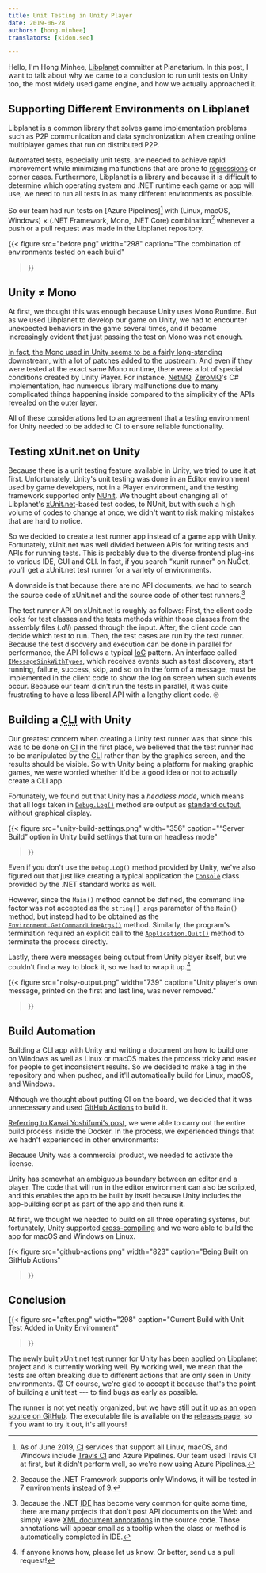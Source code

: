 ```yaml
---
title: Unit Testing in Unity Player
date: 2019-06-28
authors: [hong.minhee]
translators: [kidon.seo]

---
```


Hello, I'm Hong Minhee, [Libplanet] committer at Planetarium. 
In this post, I want to talk about why we came to a conclusion to run unit tests on Unity too, 
the most widely used game engine, and how we actually approached it.

Supporting Different Environments on Libplanet
---------------------------------------

Libplanet is a common library that solves game implementation problems such as P2P communication and 
data synchronization when creating online multiplayer games that run on distributed P2P.

Automated tests, especially unit tests, are needed to achieve rapid improvement while minimizing malfunctions 
that are prone to [regressions] or corner cases. Furthermore, Libplanet is a library and because it is 
difficult to determine which operating system and .NET runtime each game or app will use, we need to run all 
tests in as many different environments as possible.

So our team had run tests on [Azure Pipelines][^1] with (Linux, macOS, Windows) × (.NET Framework, Mono, .NET Core) 
combination[^2] whenever a push or a pull request was made in the Libplanet repository.

{{< 
figure 
src="before.png" 
width="298" 
caption="The combination of environments tested on each build"
>}}

Unity ≠ Mono
------------

At first, we thought this was enough because Unity uses Mono Runtime. But as we used Libplanet to develop 
our game on Unity, we had to encounter unexpected behaviors in the game several times, and it became increasingly 
evident that just passing the test on Mono was not enough.

[In fact, the Mono used in Unity seems to be a fairly long-standing downstream, with a lot of patches added 
to the upstream.][unity-mono] And even if they were tested at the exact same Mono runtime, there were a lot 
of special conditions created by Unity Player. For instance, [NetMQ], [ZeroMQ]'s C# implementation, had 
numerous library malfunctions due to many complicated things happening inside compared to the simplicity of 
the APIs revealed on the outer layer.

All of these considerations led to an agreement that a testing environment for Unity needed to be added to CI 
to ensure reliable functionality.

Testing xUnit.net on Unity
--------------------------

Because there is a unit testing feature available in Unity, we tried to use it at first. Unfortunately, Unity's 
unit testing was done in an Editor environment used by game developers, not in a Player environment, and the 
testing framework supported only [NUnit]. We thought about changing all of Libplanet's [xUnit.net]-based test 
codes, to NUnit, but with such a high volume of codes to change at once, we didn't want to risk making mistakes 
that are hard to notice.

So we decided to create a test runner app instead of a game app with Unity. Fortunately, xUnit.net was well divided 
between APIs for writing tests and APIs for running tests. This is probably due to the diverse frontend plug-ins to 
various IDE, GUI and CLI. In fact, if you search "xunit runner" on NuGet, you'll get a xUnit.net test runner for a 
variety of environments.

A downside is that because there are no API documents, we had to search the source code of xUnit.net and the source 
code of other test runners.[^3]

The test runner API on xUnit.net is roughly as follows: First, the client code looks for test classes and the tests 
methods within those classes from the assembly files (*.dll*) passed through the input. After, the client code can 
decide which test to run. Then, the test cases are run by the test runner. Because the test discovery and execution 
can be done in parallel for performance, the API follows a typical [<abbr title="inversion of control">IoC</abbr>][IoC] 
pattern. An interface called [`IMessageSinkWithTypes`][IMessageSinkWithTypes], which receives events such as test 
discovery, start running, failure, success, skip, and so on in the form of a message, must be implemented in the client 
code to show the log on screen when such events occur. Because our team didn't run the tests in parallel, it was quite 
frustrating to have a less liberal API with a lengthy client code. 🙄

Building a <abbr title="command-line interface">CLI</abbr> with Unity
----------------------------------------------------------------------

Our greatest concern when creating a Unity test runner was that since this was to be done on 
<abbr title="continuous integration">CI</abbr> in the first place, we believed that the test runner had to be manipulated 
by the <abbr title="command-line interface">CLI</abbr> rather than by the graphics screen, and the results should be 
visible. So with Unity being a platform for making graphic games, we were worried whether it'd be a good idea or not to 
actually create a CLI app.

Fortunately, we found out that Unity has a <dfn>headless mode</dfn>, which means that all logs taken in 
[`Debug.Log()`][Debug.Log] method are output as [standard output][stdout], without graphical display.

{{< 
figure 
src="unity-build-settings.png" 
width="356" 
caption="<q>Server Build</q> option in Unity build settings that turn on headless mode"
>}}

Even if you don't use the `Debug.Log()` method provided by Unity, we've also figured out that just like creating a 
typical application the [`Console`][Console] class provided by the .NET standard works as well.

However, since the `Main()` method cannot be defined, the command line factor was not accepted as the `string[] args`
parameter of the `Main()` method, but instead had to be obtained as the [`Environment.GetCommandLineArgs()`][GetCommandLineArgs] 
method. Similarly, the program's termination required an explicit call to the [`Application.Quit()`][Quit] method to 
terminate the process directly.

Lastly, there were messages being output from Unity player itself, but we couldn't find a way to block it, so we had 
to wrap it up.[^4]

{{< 
figure 
src="noisy-output.png" 
width="739" 
caption="Unity player's own message, printed on the first and last line, was never removed."
>}}

Build Automation
----------------

Building a CLI app with Unity and writing a document on how to build one on Windows as well as Linux or macOS makes 
the process tricky and easier for people to get inconsistent results. So we decided to make a tag in the repository 
and when pushed, and it'll automatically build for Linux, macOS, and Windows.

Although we thought about putting CI on the board, we decided that it was unnecessary and used [GitHub Actions] to build it.

[Referring to Kawai Yoshifumi's post][5], we were able to carry out the entire build process inside the Docker. 
In the process, we experienced things that we hadn't experienced in other environments:

Because Unity was a commercial product, we needed to activate the license.

Unity has somewhat an ambiguous boundary between an editor and a player. The code that will run in the editor environment 
can also be scripted, and this enables the app to be built by itself because Unity includes the app-building script as 
part of the app and then runs it. 

At first, we thought we needed to build on all three operating systems, but fortunately, Unity supported [cross-compiling][6] 
and we were able to build the app for macOS and Windows on Linux.

{{< 
figure 
src="github-actions.png" 
width="823" 
caption="Being Built on GitHub Actions"
>}}

Conclusion
----------

{{< 
figure 
src="after.png" 
width="298" 
caption="Current Build with Unit Test Added in Unity Environment"
>}}

The newly built xUnit.net test runner for Unity has been applied on Libplanet project and is currently working well. 
By working well, we mean that the tests are often breaking due to
different actions that are only seen in Unity environments. 😇 Of course, we're glad to accept it because that's the 
point of building a unit test --- to find bugs as early as possible.

The runner is not yet neatly organized, but we have still [put it up as an open source on GitHub][7]. The executable 
file is available on the [releases page][8], so if you want to try it out, it's all yours!

[Libplanet]: https://libplanet.io/
[regressions]: https://en.wikipedia.org/wiki/Software_regression
[Azure Pipelines]: https://dev.azure.com/planetarium/libplanet/_build?definitionId=3
[Travis CI]: https://travis-ci.com/
[unity-mono]: https://github.com/Unity-Technologies/mono
[ZeroMQ]: http://zeromq.org/
[NetMQ]: https://github.com/zeromq/netmq
[NUnit]: https://nunit.org/
[xUnit.net]: https://xunit.net/
[xmldoc]: https://docs.microsoft.com/dotnet/csharp/programming-guide/xmldoc/
[IoC]: https://en.wikipedia.org/wiki/Inversion_of_control
[IMessageSinkWithTypes]: https://github.com/xunit/xunit/blob/2.4.1/src/xunit.runner.utility/Messages/IMessageSinkWithTypes.cs
[Debug.Log]: https://docs.unity3d.com/ScriptReference/Debug.Log.html
[stdout]: https://en.wikipedia.org/wiki/Standard_streams#Standard_output_(stdout)
[Console]: https://docs.microsoft.com/dotnet/api/system.console
[GetCommandLineArgs]: https://docs.microsoft.com/dotnet/api/system.environment.getcommandlineargs
[Quit]: https://docs.unity3d.com/ScriptReference/Application.Quit.html
[GitHub Actions]: https://github.com/features/actions
[5]: https://medium.com/@neuecc/using-circle-ci-to-build-test-make-unitypackage-on-unity-9f9fa2b3adfd
[6]: https://en.wikipedia.org/wiki/Cross_compiler
[7]: https://github.com/planetarium/xunit-unity-runner
[8]: https://github.com/planetarium/xunit-unity-runner/releases


[^1]: As of June 2019, <abbr title="continuous integration">CI</abbr> services that support all Linux, macOS, and Windows include [Travis CI] and Azure Pipelines. Our team used Travis CI at first, but it didn't perform well, so we're now using Azure Pipelines.
[^2]: Because the .NET Framework supports only Windows, it will be tested in 7 environments instead of 9. 
[^3]: Because the .NET <abbr title="integrated development environment">IDE</abbr> has become very common for quite some time, there are many projects that don't post API documents on the Web and simply leave [XML document annotations][xmldoc] in the source code. Those annotations will appear small as a tooltip when the class or method is automatically completed in IDE.
[^4]: If anyone knows how, please let us know. Or better, send us a pull request!
